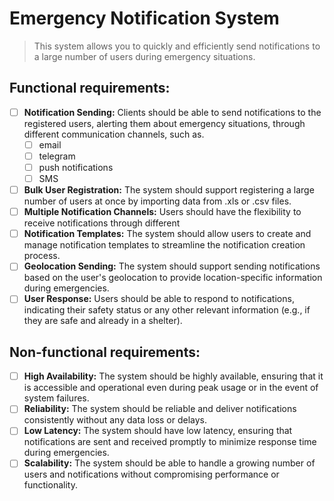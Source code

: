# Emergency Notification System

> This system allows you to quickly and efficiently send notifications to a large number of users during emergency
> situations.

## Functional requirements:

- [ ] **Notification Sending:** Clients should be able to send notifications to the registered users, alerting them
  about emergency situations, through different communication channels, such as.
    - [ ] email
    - [ ] telegram
    - [ ] push notifications
    - [ ] SMS
- [ ] **Bulk User Registration:** The system should support registering a large number of users at once by importing
  data from .xls or .csv files.
- [ ] **Multiple Notification Channels:** Users should have the flexibility to receive notifications through different
- [ ] **Notification Templates:** The system should allow users to create and manage notification templates to
  streamline the notification creation process.
- [ ] **Geolocation Sending:** The system should support sending notifications based on the user's geolocation to
  provide location-specific information during emergencies.
- [ ] **User Response:** Users should be able to respond to notifications, indicating their safety status or any other
  relevant information (e.g., if they are safe and already in a shelter).

## Non-functional requirements:

- [ ] **High Availability:** The system should be highly available, ensuring that it is accessible and operational even
  during peak usage or in the event of system failures.
- [ ] **Reliability:** The system should be reliable and deliver notifications consistently without any data loss or
  delays.
- [ ] **Low Latency:** The system should have low latency, ensuring that notifications are sent and received promptly to
  minimize response time during emergencies.
- [ ] **Scalability:** The system should be able to handle a growing number of users and notifications without
  compromising performance or functionality.
